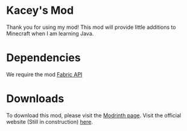 # Kacey's Mod
Thank you for using my mod! This mod will provide little additions to Minecraft when I am learning Java.

# Dependencies
We require the mod [Fabric API](https://modrinth.com/mod/fabric-api)

# Downloads
To download this mod, please visit the [Modrinth page](https://modrinth.com/mod/kaceys-mod).
Visit the official website (Still in construction) [here](https://keishispl.github.io/kaceysmod).
